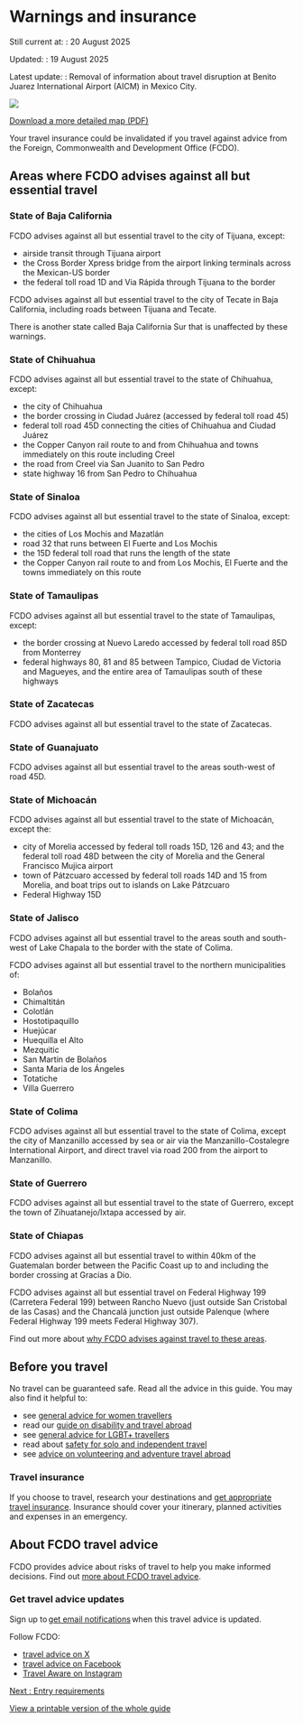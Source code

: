 # Warnings and insurance

Still current at:
:   20 August 2025

Updated:
:   19 August 2025

Latest update:
:   Removal of information about travel disruption at Benito Juarez International Airport (AICM) in Mexico City.

![](https://assets.publishing.service.gov.uk/media/65fabfdfaa9b76001dfbdb8a/FCDO_TA_065_-_Mexico_Travel_Advice_Ed5_WEB.jpg)


[Download a more detailed map (PDF)](https://assets.publishing.service.gov.uk/media/65fabfdfaa9b760011fbdb6b/FCDO_TA_065_-_Mexico_Travel_Advice_Ed5.pdf)

Your travel insurance could be invalidated if you travel against advice from the Foreign, Commonwealth and Development Office (FCDO).

## Areas where FCDO advises against all but essential travel

### State of Baja California

FCDO advises against all but essential travel to the city of Tijuana, except:

* airside transit through Tijuana airport
* the Cross Border Xpress bridge from the airport linking terminals across the Mexican-US border
* the federal toll road 1D and Via Rápida through Tijuana to the border

FCDO advises against all but essential travel to the city of Tecate in Baja California, including roads between Tijuana and Tecate.

There is another state called Baja California Sur that is unaffected by these warnings.

### State of Chihuahua

FCDO advises against all but essential travel to the state of Chihuahua, except:

* the city of Chihuahua
* the border crossing in Ciudad Juárez (accessed by federal toll road 45)
* federal toll road 45D connecting the cities of Chihuahua and Ciudad Juárez
* the Copper Canyon rail route to and from Chihuahua and towns immediately on this route including Creel
* the road from Creel via San Juanito to San Pedro
* state highway 16 from San Pedro to Chihuahua

### State of Sinaloa

FCDO advises against all but essential travel to the state of Sinaloa, except:

* the cities of Los Mochis and Mazatlán
* road 32 that runs between El Fuerte and Los Mochis
* the 15D federal toll road that runs the length of the state
* the Copper Canyon rail route to and from Los Mochis, El Fuerte and the towns immediately on this route

### State of Tamaulipas

FCDO advises against all but essential travel to the state of Tamaulipas, except:

* the border crossing at Nuevo Laredo accessed by federal toll road 85D from Monterrey
* federal highways 80, 81 and 85 between Tampico, Ciudad de Victoria and Magueyes, and the entire area of Tamaulipas south of these highways

### State of Zacatecas

FCDO advises against all but essential travel to the state of Zacatecas.

### State of Guanajuato

FCDO advises against all but essential travel to the areas south-west of road 45D.

### State of Michoacán

FCDO advises against all but essential travel to the state of Michoacán, except the:

* city of Morelia accessed by federal toll roads 15D, 126 and 43; and the federal toll road 48D between the city of Morelia and the General Francisco Mujica airport
* town of Pátzcuaro accessed by federal toll roads 14D and 15 from Morelia, and boat trips out to islands on Lake Pátzcuaro
* Federal Highway 15D

### State of Jalisco

FCDO advises against all but essential travel to the areas south and south-west of Lake Chapala to the border with the state of Colima.

FCDO advises against all but essential travel to the northern municipalities of:

* Bolaños
* Chimaltitán
* Colotlán
* Hostotipaquillo
* Huejúcar
* Huequilla el Alto
* Mezquitic
* San Martin de Bolaños
* Santa Maria de los Ángeles
* Totatiche
* Villa Guerrero

### State of Colima

FCDO advises against all but essential travel to the state of Colima, except the city of Manzanillo accessed by sea or air via the Manzanillo-Costalegre International Airport, and direct travel via road 200 from the airport to Manzanillo.

### State of Guerrero

FCDO advises against all but essential travel to the state of Guerrero, except the town of Zihuatanejo/Ixtapa accessed by air.

### State of Chiapas

FCDO advises against all but essential travel to within 40km of the Guatemalan border between the Pacific Coast up to and including the border crossing at Gracias a Dio.

FCDO advises against all but essential travel on Federal Highway 199 (Carretera Federal 199) between Rancho Nuevo (just outside San Cristobal de las Casas) and the Chancalá junction just outside Palenque (where Federal Highway 199 meets Federal Highway 307).

Find out more about [why FCDO advises against travel to these areas](/foreign-travel-advice/mexico/regional-risks).

## Before you travel

No travel can be guaranteed safe. Read all the advice in this guide. You may also find it helpful to:

* see [general advice for women travellers](https://www.gov.uk/guidance/advice-for-women-travelling-abroad)
* read our [guide on disability and travel abroad](https://www.gov.uk/government/publications/disabled-travellers)
* see [general advice for LGBT+ travellers](https://www.gov.uk/guidance/lesbian-gay-bisexual-and-transgender-foreign-travel-advice)
* read about [safety for solo and independent travel](https://www.gov.uk/guidance/solo-and-independent-travel)
* see [advice on volunteering and adventure travel abroad](https://www.gov.uk/guidance/safer-adventure-travel-and-volunteering-overseas)

### Travel insurance

If you choose to travel, research your destinations and [get appropriate travel insurance](https://www.gov.uk/guidance/foreign-travel-insurance). Insurance should cover your itinerary, planned activities and expenses in an emergency.

## About FCDO travel advice

FCDO provides advice about risks of travel to help you make informed decisions. Find out [more about FCDO travel advice](https://www.gov.uk/guidance/about-foreign-commonwealth-development-office-travel-advice).

### Get travel advice updates

Sign up to [get email notifications](https://www.gov.uk/foreign-travel-advice/mexico/email-signup) when this travel advice is updated.

Follow FCDO:

* [travel advice on X](https://x.com/fcdotravelgovuk)
* [travel advice on Facebook](https://www.facebook.com/FCDOTravel/)
* [Travel Aware on Instagram](https://www.instagram.com/accounts/login/?next=https%3A%2F%2Fwww.instagram.com%2Ftravelaware%2F&is_from_rle)

[Next
:
Entry requirements](/foreign-travel-advice/mexico/entry-requirements)

[View a printable version of the whole guide](/foreign-travel-advice/mexico/print)